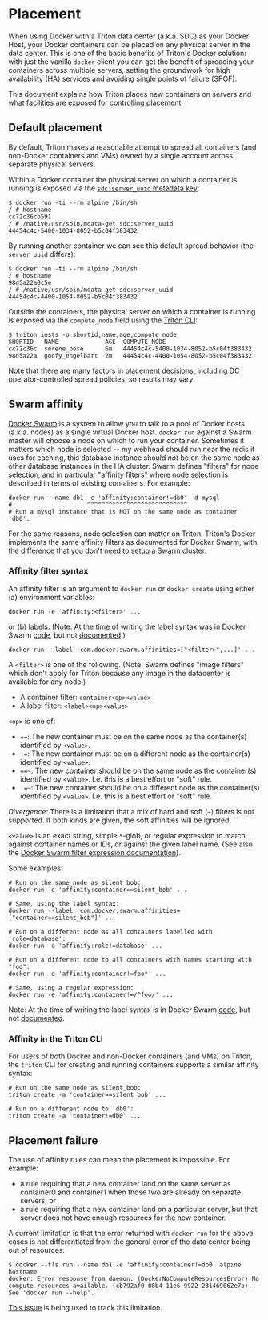 # Placement

When using Docker with a Triton data center (a.k.a. SDC) as your Docker Host,
your Docker containers can be placed on any physical server in the data center.
This is one of the basic benefits of Triton's Docker solution: with just the
vanilla `docker` client you can get the benefit of spreading your containers
across multiple servers, setting the groundwork for high availability (HA)
services and avoiding single points of failure (SPOF).

This document explains how Triton places new containers on servers and what
facilities are exposed for controlling placement.


## Default placement

By default, Triton makes a reasonable attempt to spread all containers (and
non-Docker containers and VMs) owned by a single account across separate
physical servers.

Within a Docker container the physical server on which a container is running
is exposed via the [`sdc:server_uuid` metadata
key](http://eng.joyent.com/mdata/datadict.html):

    $ docker run -ti --rm alpine /bin/sh
    / # hostname
    cc72c36cb591
    / # /native/usr/sbin/mdata-get sdc:server_uuid
    44454c4c-5400-1034-8052-b5c04f383432

By running another container we can see this default spread behavior (the
`server_uuid` differs):

    $ docker run -ti --rm alpine /bin/sh
    / # hostname
    98d5a22a0c5e
    / # /native/usr/sbin/mdata-get sdc:server_uuid
    44454c4c-4400-1054-8052-b5c04f383432

Outside the containers, the physical server on which a container is running
is exposed via the `compute_node` field using the [Triton
CLI](https://github.com/joyent/node-triton):

    $ triton insts -o shortid,name,age,compute_node
    SHORTID   NAME             AGE  COMPUTE_NODE
    cc72c36c  serene_bose      6m   44454c4c-5400-1034-8052-b5c04f383432
    98d5a22a  goofy_engelbart  2m   44454c4c-4400-1054-8052-b5c04f383432

Note that [there are many factors in placement
decisions](https://github.com/joyent/sdc-designation/blob/master/docs/index.md),
including DC operator-controlled spread policies, so results may vary.


## Swarm affinity

[Docker Swarm](https://docs.docker.com/swarm/overview/) is a system to allow you
to talk to a pool of Docker hosts (a.k.a. nodes) as a single virtual Docker
host. `docker run` against a Swarm master will choose a node on which to run
your container. Sometimes it matters which node is selected -- my
webhead should run near the redis it uses for caching, this database instance
should *not* be on the same node as other database instances in the HA cluster.
Swarm defines "filters" for node selection, and in particular ["affinity
filters"](https://docs.docker.com/swarm/scheduler/filter/#use-an-affinity-filter)
where node selection is described in terms of existing containers. For example:

    docker run --name db1 -e 'affinity:container!=db0' -d mysql
    #                     ^^^^^^^^^^^^^^^^^^^^^^^^^^^^
    # Run a mysql instance that is NOT on the same node as container 'db0'.

For the same reasons, node selection can matter on Triton. Triton's Docker
implements the same affinity filters as documented for Docker Swarm, with the
difference that you don't need to setup a Swarm cluster.


### Affinity filter syntax

An affinity filter is an argument to `docker run` or `docker create` using
either (a) environment variables:

    docker run -e 'affinity:<filter>' ...

or (b) labels. (Note: At the time of writing the label syntax was in Docker
Swarm [code](https://github.com/docker/swarm/blob/d9beef7/cluster/config.go#L83-L86),
but not [documented](https://docs.docker.com/swarm/scheduler/filter/).)

    docker run --label 'com.docker.swarm.affinities=["<filter>",...]' ...


A `<filter>` is one of the following. (Note: Swarm defines "image filters"
which don't apply for Triton because any image in the datacenter is available
for any node.)

- A container filter: `container<op><value>`
- A label filter: `<label><op><value>`

`<op>` is one of:

- `==`: The new container must be on the same node as the container(s)
  identified by `<value>`.
- `!=`: The new container must be on a different node as the container(s)
  identified by `<value>`.
- `==~`: The new container should be on the same node as the container(s)
  identified by `<value>`. I.e. this is a best effort or "soft" rule.
- `!=~`: The new container should be on a different node as the container(s)
  identified by `<value>`. I.e. this is a best effort or "soft" rule.

*Divergence:* There is a limitation that a mix of hard and soft (`~`) filters
is not supported. If both kinds are given, the soft affinities will be ignored.

`<value>` is an exact string, simple `*`-glob, or regular expression to
match against container names or IDs, or against the given label name.
(See also the [Docker Swarm filter expression
documentation](https://docs.docker.com/swarm/scheduler/filter/#how-to-write-filter-expressions)).

Some examples:

    # Run on the same node as silent_bob:
    docker run -e 'affinity:container==silent_bob' ...

    # Same, using the label syntax:
    docker run --label 'com.docker.swarm.affinities=["container==silent_bob"]' ...

    # Run on a different node as all containers labelled with 'role=database':
    docker run -e 'affinity:role!=database' ...

    # Run on a different node to all containers with names starting with "foo":
    docker run -e 'affinity:container!=foo*' ...

    # Same, using a regular expression:
    docker run -e 'affinity:container!=/^foo/' ...

Note: At the time of writing the label syntax is in Docker Swarm
[code](https://github.com/docker/swarm/blob/d9beef7/cluster/config.go#L83-L86),
but not [documented](https://docs.docker.com/swarm/scheduler/filter/).


### Affinity in the Triton CLI

For users of both Docker and non-Docker containers (and VMs) on Triton, the
`triton` CLI for creating and running containers supports a similar affinity
syntax:

    # Run on the same node as silent_bob:
    triton create -a 'container==silent_bob' ...

    # Run on a different node to 'db0':
    triton create -a 'container!=db0' ...


## Placement failure

The use of affinity rules can mean the placement is impossible. For example:

- a rule requiring that a new container land on the same server as container0
  and container1 when those two are already on separate servers; or
- a rule requiring that a new container land on a particular server, but that
  server does not have enough resources for the new container.

A current limitation is that the error returned with `docker run` for the
above cases is not differentiated from the general error of the data center
being out of resources:

```
$ docker --tls run --name db1 -e 'affinity:container!=db0' alpine hostname
docker: Error response from daemon: (DockerNoComputeResourcesError) No compute resources available. (cb792af0-08b4-11e6-9922-231469062e7b).
See 'docker run --help'.
```

[This issue](https://smartos.org/bugview/DOCKER-815) is being used to track
this limitation.
